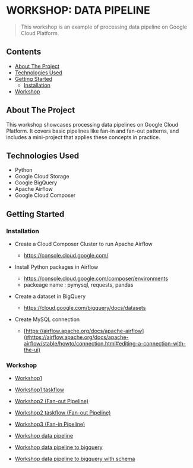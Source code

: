 # WORKSHOP: DATA PIPELINE
> This workshop is an example of processing data pipeline on Google Cloud Platform.

## Contents

- [About The Project](#About-The-Project)
- [Technologies Used](#Technologies-Used)
- [Getting Started](#Getting-Started)
  - [Installation](#Installation)
- [Workshop](#Workshop)
    
## About The Project
This workshop showcases processing data pipelines on Google Cloud Platform. It covers basic pipelines like fan-in and fan-out patterns, and includes a mini-project that applies these concepts in practice. 

## Technologies Used
- Python
- Google Cloud Storage
- Google BigQuery
- Apache Airflow
- Google Cloud Composer

## Getting Started


### Installation
- Create a Cloud Composer Cluster to run Apache Airflow
  - https://console.cloud.google.com/

- Install Python packages in Airflow
  - https://console.cloud.google.com/composer/environments
  - packeage name : pymysql, requests, pandas
- Create a dataset in BigQuery
  - https://cloud.google.com/bigquery/docs/datasets
- Create MySQL connection 
  - [https://airflow.apache.org/docs/apache-airflow](#https://airflow.apache.org/docs/apache-airflow/stable/howto/connection.html#editing-a-connection-with-the-ui)


### Workshop
- [Workshop1](#https://github.com/Tonson-UB/demo-workshop-datapipeline/blob/main/workshop_datapipeline/ws_exercise1.py)

- [Workshop1 taskflow](#https://github.com/Tonson-UB/demo-workshop-datapipeline/blob/main/workshop_datapipeline/ws_exercise1_taskflow.py)

- [Workshop2 (Fan-out Pipeline)](#https://github.com/Tonson-UB/demo-workshop-datapipeline/blob/main/workshop_datapipeline/ws_exercise2.py)

- [Workshop2 taskflow (Fan-out Pipeline)](#https://github.com/Tonson-UB/demo-workshop-datapipeline/blob/main/workshop_datapipeline/ws_exercise2_taskflow.py)

- [Workshop3 (Fan-in Pipeline)](#https://github.com/Tonson-UB/demo-workshop-datapipeline/blob/main/workshop_datapipeline/ws_exercise3.py)

- [Workshop data pipeline](#https://github.com/Tonson-UB/demo-workshop-datapipeline/blob/main/demo_datapipeline.py)

- [Workshop data pipeline to bigquery](#https://github.com/Tonson-UB/demo-workshop-datapipeline/blob/main/demo_datapipeline_to_bigquery.py)

- [Workshop data pipeline to bigquery with schema](#https://github.com/Tonson-UB/demo-workshop-datapipeline/blob/main/demo_datapipeline_gcs_to_bq_w_schema.py)
